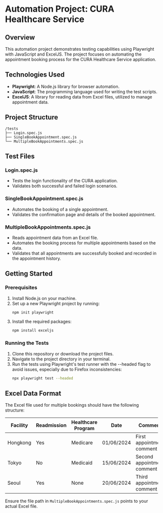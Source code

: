 # Automation Project: CURA Healthcare Service

## Overview
This automation project demonstrates testing capabilities using Playwright with JavaScript and ExcelJS. The project focuses on automating the appointment booking process for the CURA Healthcare Service application.

## Technologies Used
- **Playwright**: A Node.js library for browser automation.
- **JavaScript**: The programming language used for writing the test scripts.
- **ExcelJS**: A library for reading data from Excel files, utilized to manage appointment data.

## Project Structure
```plaintext
/tests
├── Login.spec.js
├── SingleBookAppointment.spec.js
└── MultipleBookAppointments.spec.js
```

## Test Files
### Login.spec.js
- Tests the login functionality of the CURA application.
- Validates both successful and failed login scenarios.

### SingleBookAppointment.spec.js
- Automates the booking of a single appointment.
- Validates the confirmation page and details of the booked appointment.

### MultipleBookAppointments.spec.js
- Reads appointment data from an Excel file.
- Automates the booking process for multiple appointments based on the data.
- Validates that all appointments are successfully booked and recorded in the appointment history.

## Getting Started

### Prerequisites
1. Install Node.js on your machine.
2. Set up a new Playwright project by running:
   ```bash
   npm init playwright
3. Install the required packages:
   ```bash
   npm install exceljs

### Running the Tests
1. Clone this repository or download the project files.
2. Navigate to the project directory in your terminal.
3. Run the tests using Playwright's test runner with the --headed flag to avoid issues, especially due to Firefox inconsistencies:
   ```bash
   npx playwright test --headed

## Excel Data Format
The Excel file used for multiple bookings should have the following structure:

| Facility | Readmission | Healthcare Program | Date       | Comment                    |
|----------|-------------|--------------------|------------|----------------------------|
| Hongkong | Yes         | Medicare            | 01/06/2024 | First appointment comment   |
| Tokyo    | No          | Medicaid            | 15/06/2024 | Second appointment comment  |
| Seoul    | Yes         | None                | 20/06/2024 | Third appointment comment   |

Ensure the file path in `MultipleBookAppointments.spec.js` points to your actual Excel file.
